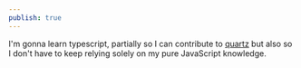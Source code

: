 ```yaml
---  
publish: true  
---  
```

  
I'm gonna learn typescript, partially so I can contribute to [quartz](https://quartz.jzhao.xyz/) but also so I don't have to keep relying solely on my pure JavaScript knowledge.